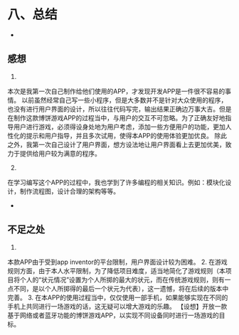 # 八、总结

* 
## 感想
1. 
本次是我第一次自己制作给他们使用的APP，才发现开发APP是一件很不容易的事情。
以前虽然经常自己写一些小程序，但是大多数并不是针对大众使用的程序，也没有进行用户界面的设计，所以往往代码写完，输出结果正确边万事大吉。但是在制作这款博饼游戏APP的过程当中，与用户的交互不可忽略。为了正确友好地指导用户进行游戏，必须得设身处地为用户考虑，添加一些方便用户的功能，更加人性化的提示和用户指导，并且多次试用，使得本APP的使用体验更加优良。
除此之外，我第一次自己设计了用户界面，想方设法地让用户界面看上去更加优美，致力于提供给用户较为满意的程序。

2. 
在学习编写这个APP的过程中，我也学到了许多编程的相关知识。例如：模块化设计，制作流程图，设计合理的架构等等。



* 
## 不足之处
1. 
本款APP由于受到app inventor的平台限制，用户界面设计较为困难。
2. 
在游戏规则方面，由于本人水平限制，为了降低项目难度，适当地简化了游戏规则（本项目将个人的“状元情况”设置为个人所掷的最大的状元，而在传统游戏规则，则有一点不同，是以个人所掷得的最后一个状元为代表），这一遗憾，将在后续的版本中完善。
3. 
在本APP的使用过程当中，仅仅使用一部手机，如果能够实现在不同的手机上共同进行一场游戏的话，这无疑可以增大游戏的乐趣。
【设想】开放一款基于网络或者蓝牙功能的博饼游戏APP，以实现不同设备同时进行一场游戏的目标。
